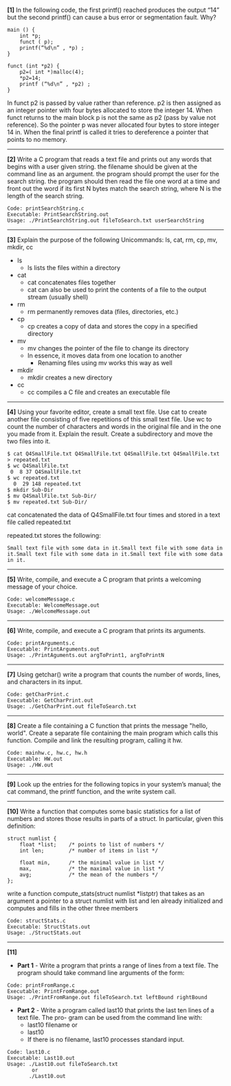 **[1]** In the following code, the first printf() reached produces the output “14” but the second printf() can cause a bus error or segmentation fault. Why? 

```
main () {
    int *p;
    funct ( p);
    printf(“%d\n” , *p) ;
}

funct (int *p2) {
    p2=( int *)malloc(4);
    *p2=14;
    printf (“%d\n” , *p2) ;
} 
```
In funct p2 is passed by value rather than reference. p2 is then assigned  as an integer pointer with four bytes allocated to store the integer 14. When funct returns to the main block p is not the same as p2 (pass by value not reference). So the pointer p was never allocated four bytes to store integer 14 in. When the final printf is called it tries to dereference a pointer that points to no memory.

<hr>

**[2]** Write a C program that reads a text file and prints out any words that begins with a user given string. the filename should be given at the command line as an argument. the program should prompt the user for the search string. the program should then read the file one word at a time and front out the word if its first N bytes match the search string, where N is the length of the search string.

```
Code: printSearchString.c
Executable: PrintSearchString.out
Usage: ./PrintSearchString.out fileToSearch.txt userSearchString
```

<hr>

**[3]** Explain the purpose of the following Unicommands: ls, cat, rm, cp, mv, mkdir, cc

* ls
    * ls lists the files within a directory
* cat
    * cat concatenates files together
    * cat can also be used to print the contents of a file to the output stream (usually shell)
* rm
    * rm permanently removes data (files, directories, etc.)
* cp
    * cp creates a copy of data and stores the copy in a specified directory
* mv
    * mv changes the pointer of the file to change its directory
    * In essence, it moves data from one location to another
        * Renaming files using mv works this way as well
* mkdir
    * mkdir creates a new directory
* cc
    * cc compiles a C file and creates an executable file

<hr>

**[4]** Using your favorite editor, create a small text file. Use cat to create another file consisting of five repetitions of this small text file. Use wc to count the number of characters and words in the original file and in the one you made from it. Explain the result. Create a subdirectory and move the two files into it.

```
$ cat Q4SmallFile.txt Q4SmallFile.txt Q4SmallFile.txt Q4SmallFile.txt > repeated.txt
$ wc Q4SmallFile.txt 
 0  8 37 Q4SmallFile.txt
$ wc repeated.txt 
  0  29 148 repeated.txt
$ mkdir Sub-Dir
$ mv Q4SmallFile.txt Sub-Dir/
$ mv repeated.txt Sub-Dir/

```

cat concatenated the data of Q4SmallFile.txt four times and stored in a text file called repeated.txt

repeated.txt stores the following:
```
Small text file with some data in it.Small text file with some data in it.Small text file with some data in it.Small text file with some data in it.
```

<hr>

**[5]** Write, compile, and execute a C program that prints a welcoming message of your choice.

```
Code: welcomeMessage.c
Executable: WelcomeMessage.out
Usage: ./WelcomeMessage.out
```
<hr>

**[6]** Write, compile, and execute a C program that prints its arguments.

```
Code: printArguments.c
Executable: PrintArguments.out
Usage: ./PrintAguments.out argToPrint1, argToPrintN
```
<hr>

**[7]** Using getchar() write a program that counts the number of words, lines, and characters in its input.

```
Code: getCharPrint.c
Executable: GetCharPrint.out
Usage: ./GetCharPrint.out fileToSearch.txt
```
<hr>

**[8]** Create a file containing a C function that prints the message "hello, world". Create a separate file containing the main program which calls this function. Compile and link the resulting program, calling it hw.

```
Code: mainhw.c, hw.c, hw.h
Executable: HW.out
Usage: ./HW.out
```

<hr>

**[9]** Look up the entries for the following topics in your system’s manual; the cat command, the printf function, and the write system call.

<hr>

**[10]** Write a function that computes some basic statistics for a list of numbers and stores those results in parts of a struct. In particular, given this definition:
```
struct numlist {
    float *list;    /* points to list of numbers */
    int len;        /* number of items in list */

    float min,      /* the minimal value in list */
    max,            /* the maximal value in list */
    avg;            /* the mean of the numbers */
};
```

write a function compute_stats(struct numlist *listptr) that takes as an argument a pointer to a struct numlist with list and len already initialized and computes and fills in the other three members

``` 
Code: structStats.c
Executable: StructStats.out
Usage: ./StructStats.out
```

<hr>

**[11]**
* **Part 1** - Write a program that prints a range of lines from a text file. The program should take command line arguments of the form:

```
Code: printFromRange.c
Executable: PrintFromRange.out
Usage: ./PrintFromRange.out fileToSearch.txt leftBound rightBound
```

* **Part 2** - Write a program called last10 that prints the last ten lines of a text file. The pro- gram can be used from the command line with:
    * last10 filename or
    * last10
    * If there is no filename, last10 processes standard input. 

```
Code: last10.c
Executable: Last10.out
Usage: ./Last10.out fileToSearch.txt
        or
       ./Last10.out
```

